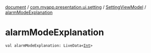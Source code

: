 [document](../../index.md) / [com.myapp.presentation.ui.setting](../index.md) / [SettingViewModel](index.md) / [alarmModeExplanation](./alarm-mode-explanation.md)

# alarmModeExplanation

`val alarmModeExplanation: LiveData<`[`Int`](https://kotlinlang.org/api/latest/jvm/stdlib/kotlin/-int/index.html)`>`